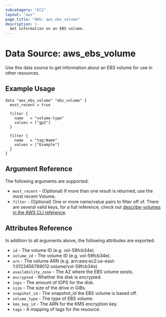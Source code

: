 ```yaml
---
subcategory: "EC2"
layout: "aws"
page_title: "AWS: aws_ebs_volume"
description: |-
  Get information on an EBS volume.
---
```


# Data Source: aws_ebs_volume

Use this data source to get information about an EBS volume for use in other
resources.

## Example Usage

```hcl
data "aws_ebs_volume" "ebs_volume" {
  most_recent = true

  filter {
    name   = "volume-type"
    values = ["gp2"]
  }

  filter {
    name   = "tag:Name"
    values = ["Example"]
  }
}
```

## Argument Reference

The following arguments are supported:

* `most_recent` - (Optional) If more than one result is returned, use the most
recent Volume.
* `filter` - (Optional) One or more name/value pairs to filter off of. There are
several valid keys, for a full reference, check out
[describe-volumes in the AWS CLI reference][1].


## Attributes Reference

In addition to all arguments above, the following attributes are exported:

* `id` - The volume ID (e.g. vol-59fcb34e).
* `volume_id` - The volume ID (e.g. vol-59fcb34e).
* `arn` - The volume ARN (e.g. arn:aws:ec2:us-east-1:0123456789012:volume/vol-59fcb34e).
* `availability_zone` - The AZ where the EBS volume exists.
* `encrypted` - Whether the disk is encrypted.
* `iops` - The amount of IOPS for the disk.
* `size` - The size of the drive in GiBs.
* `snapshot_id` - The snapshot_id the EBS volume is based off.
* `volume_type` - The type of EBS volume.
* `kms_key_id` - The ARN for the KMS encryption key.
* `tags` - A mapping of tags for the resource.

[1]: http://docs.aws.amazon.com/cli/latest/reference/ec2/describe-volumes.html
